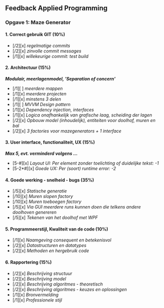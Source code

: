 
## Feedback Applied Programming

### Opgave 1: Maze Generator

#### 1. Correct gebruik GIT (10%)

- [/2][x] *regelmatige commits*
- [/2][x] *zinvolle commit messages*
- [/1][x] *willekeurige commit: test build*


#### 2. Architectuur (15%)

***Modulair, meerlagenmodel, 'Separation of concern'***

- [/1][ ] *meerdere mappen*
- [/1][x] *meerdere projecten*
- [/1][x] *minstens 3 delen*
- [/1][ ] *MVVM Design pattern*
- [/1][x] *Dependency injection, interfaces*
- [/1][x] *Logica onafhankelijk van grafische laag, scheiding der lagen*
- [/2][x] *Opbouw model (inhoudelijk), entiteiten voor doolhof, muren en bal*
- [/2][x] *3 factories voor mazegenerators + 1 interface*


#### 3. User interface, functionaliteit, UX (15%) 

***Max 5, evt. verminderd volgens ...***

- [5-#][x] *Layout UI: Per element zonder toelichting of duidelijke tekst: -1*
- [5-2*#][x] *Goede UX: Per (soort) runtime error: -2*


#### 4. Goede werking - snelheid - bugs (35%)

- [/5][x] *Statische generatie*
- [/10][x] *Muren slopen factory*
- [/10][x] *Muren toeboegen factory*
- [/5][x] *Via GUI meerdere runs kunnen doen die telkens andere doolhoven genereren*
- [/5][x] *Tekenen van het doolhof met WPF*


#### 5. Programmeerstijl, Kwaliteit van de code (10%)

- [/1][x] *Naamgeving consequent en betekenisvol*
- [/2][x] *Datastructuren en datatypes*
- [/2][x] *Methoden en hergebruik code*


#### 6. Rapportering (15%)

- [/2][x] *Beschrijving structuur*
- [/2][x] *Beschrijving model*
- [/2][x] *Beschrijving algoritmes - theoretisch*
- [/2][x] *Beschrijving algoritmes - keuzes en oplossingen*
- [/1][x] *Bronvermelding*
- [/1][x] *Professionele stijl*